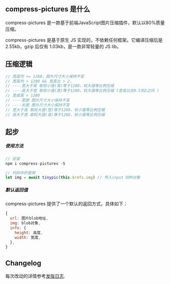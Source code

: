 ## compress-pictures 是什么

compress-pictures 是一款基于前端JavaScript图片压缩插件，默认以80%质量压缩。

compress-pictures 是基于原生 JS 实现的，不依赖任何框架。它编译压缩后是 2.55kb，gzip 后仅有 1.03kb，是一款非常轻量的 JS lib。

## 压缩逻辑
```js
// 宽高均 <= 1280，图片尺寸大小保持不变
// 宽高均 > 1280 && 宽高比 > 2，
// ----宽大于高 取较小值(高)等于1280，较大值等比例压缩
// ----高大于宽 取较小值(宽)等于1280，较大值等比例压缩 (宽高比在0.5到2之间 )
// 宽或高 > 1280
// ----宽图 图片尺寸大小保持不变
// ----长图 图片尺寸大小保持不变
// 宽大于高 取较大值(宽)等于1280，较小值等比例压缩
// 高大于宽 取较大值(高)等于1280，较小值等比例压缩
```

## 起步

##### 使用方法

``` js
// 安装
npm i compress-pictures -S

// 代码中的使用
let img = await tinypic(this.$refs.img) // 传入input DOM对象
```

##### 默认返回值
compress-pictures 提供了一个默认的返回方式，具体如下：

``` js
{
  url: 图片blob地址,
  img: blob对象,
  info: {
    height: 高度,
    width: 宽度,
  },
}
```

## Changelog

每次改动的详情参考[发版日志](https://github.com/varjay/compress-pictures/releases).
